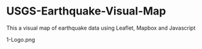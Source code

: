 # USGS-Earthquake-Visual-Map
This a visual map of earthquake data using Leaflet, Mapbox and Javascript

1-Logo.png

